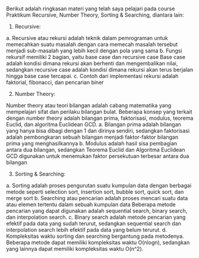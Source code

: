 Berikut adalah ringkasan materi yang telah saya pelajari pada course Praktikum Recursive, Number Theory, Sorting &  Searching, diantara lain:

1. Recursive:

a. Recursive atau rekursi adalah teknik dalam pemrograman untuk memecahkan suatu masalah dengan cara memecah masalah tersebut menjadi sub-masalah yang lebih kecil dengan pola yang sama
b. Fungsi rekursif memiliki 2 bagian, yaitu base case dan recursive case
Base case adalah kondisi dimana rekursi akan berhenti dan mengembalikan nilai, sedangkan recursive case adalah kondisi dimana rekursi akan terus berjalan hingga base case tercapai.
c. Contoh dari implementasi rekursi adalah faktorial, fibonacci, dan pencarian biner

2. Number Theory:

Number theory atau teori bilangan adalah cabang matematika yang mempelajari sifat dan perilaku bilangan bulat. Beberapa konsep yang terkait dengan number theory adalah bilangan prima, faktorisasi, modulus, teorema Euclid, dan algoritma Euclidean GCD.
a. Bilangan prima adalah bilangan yang hanya bisa dibagi dengan 1 dan dirinya sendiri, sedangkan faktorisasi adalah pembongkaran sebuah bilangan menjadi faktor-faktor bilangan prima yang menghasilkannya
b. Modulus adalah hasil sisa pembagian antara dua bilangan, sedangkan Teorema Euclid dan Algoritma Euclidean GCD digunakan untuk menemukan faktor persekutuan terbesar antara dua bilangan

3. Sorting & Searching:

a. Sorting adalah proses pengurutan suatu kumpulan data dengan berbagai metode seperti selection sort, insertion sort, bubble sort, quick sort, dan merge sort
b. Searching atau pencarian adalah proses mencari suatu data atau elemen tertentu dalam sebuah kumpulan data
Beberapa metode pencarian yang dapat digunakan adalah sequential search, binary search, dan interpolation search.
c. Binary search adalah metode pencarian yang efektif pada data yang sudah terurut, sedangkan sequential search dan interpolation search lebih efektif pada data yang belum terurut.
d. Kompleksitas waktu sorting dan searching bergantung pada metodenya. Beberapa metode dapat memiliki kompleksitas waktu O(nlogn), sedangkan yang lainnya dapat memiliki kompleksitas waktu O(n^2).